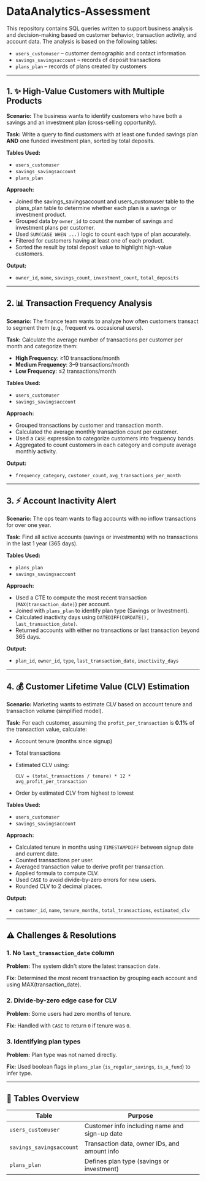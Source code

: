 # DataAnalytics-Assessment

This repository contains SQL queries written to support business analysis and decision-making based on customer behavior, transaction activity, and account data. The analysis is based on the following tables:

* `users_customuser` – customer demographic and contact information
* `savings_savingsaccount` – records of deposit transactions
* `plans_plan` – records of plans created by customers

---

## 1. ✨ High-Value Customers with Multiple Products

**Scenario:** The business wants to identify customers who have both a savings and an investment plan (cross-selling opportunity).

**Task:** Write a query to find customers with at least one funded savings plan **AND** one funded investment plan, sorted by total deposits.

**Tables Used:**

* `users_customuser`
* `savings_savingsaccount`
* `plans_plan`

**Approach:**

* Joined the savings_savingsaccount and users_customuser table to the plans_plan table to determine whether each plan is a savings or investment product.
* Grouped data by `owner_id` to count the number of savings and investment plans per customer.
* Used `SUM(CASE WHEN ...)` logic to count each type of plan accurately.
* Filtered for customers having at least one of each product.
* Sorted the result by total deposit value to highlight high-value customers.

**Output:**

* `owner_id`, `name`, `savings_count`, `investment_count`, `total_deposits`

---

## 2. 📊 Transaction Frequency Analysis

**Scenario:** The finance team wants to analyze how often customers transact to segment them (e.g., frequent vs. occasional users).

**Task:** Calculate the average number of transactions per customer per month and categorize them:

* **High Frequency**: ≥10 transactions/month
* **Medium Frequency**: 3–9 transactions/month
* **Low Frequency**: ≤2 transactions/month

**Tables Used:**

* `users_customuser`
* `savings_savingsaccount`

**Approach:**

* Grouped transactions by customer and transaction month.
* Calculated the average monthly transaction count per customer.
* Used a `CASE` expression to categorize customers into frequency bands.
* Aggregated to count customers in each category and compute average monthly activity.

**Output:**

* `frequency_category`, `customer_count`, `avg_transactions_per_month`

---

## 3. ⚡️ Account Inactivity Alert

**Scenario:** The ops team wants to flag accounts with no inflow transactions for over one year.

**Task:** Find all active accounts (savings or investments) with no transactions in the last 1 year (365 days).

**Tables Used:**

* `plans_plan`
* `savings_savingsaccount`

**Approach:**

* Used a CTE to compute the most recent transaction (`MAX(transaction_date)`) per account.
* Joined with `plans_plan` to identify plan type (Savings or Investment).
* Calculated inactivity days using `DATEDIFF(CURDATE(), last_transaction_date)`.
* Returned accounts with either no transactions or last transaction beyond 365 days.

**Output:**

* `plan_id`, `owner_id`, `type`, `last_transaction_date`, `inactivity_days`

---

## 4. 💰 Customer Lifetime Value (CLV) Estimation

**Scenario:** Marketing wants to estimate CLV based on account tenure and transaction volume (simplified model).

**Task:** For each customer, assuming the `profit_per_transaction` is **0.1%** of the transaction value, calculate:

* Account tenure (months since signup)
* Total transactions
* Estimated CLV using:

  ```
  CLV = (total_transactions / tenure) * 12 * avg_profit_per_transaction
  ```
* Order by estimated CLV from highest to lowest

**Tables Used:**

* `users_customuser`
* `savings_savingsaccount`

**Approach:**

* Calculated tenure in months using `TIMESTAMPDIFF` between signup date and current date.
* Counted transactions per user.
* Averaged transaction value to derive profit per transaction.
* Applied formula to compute CLV.
* Used `CASE` to avoid divide-by-zero errors for new users.
* Rounded CLV to 2 decimal places.

**Output:**

* `customer_id`, `name`, `tenure_months`, `total_transactions`, `estimated_clv`

---

## ⚠️ Challenges & Resolutions

### 1. No `last_transaction_date` column

**Problem:** The system didn't store the latest transaction date.

**Fix:** Determined the most recent transaction by grouping each account and using MAX(transaction_date).

### 2. Divide-by-zero edge case for CLV

**Problem:** Some users had zero months of tenure.

**Fix:** Handled with `CASE` to return `0` if tenure was `0`.

### 3. Identifying plan types

**Problem:** Plan type was not named directly.

**Fix:** Used boolean flags in `plans_plan` (`is_regular_savings`, `is_a_fund`) to infer type.

---

## 📁 Tables Overview

| Table                    | Purpose                                                     |
| ------------------------ | ----------------------------------------------------------- |
| `users_customuser`       | Customer info including name and sign-up date               |
| `savings_savingsaccount` | Transaction data, owner IDs, and amount info                |
| `plans_plan`             | Defines plan type (savings or investment)                   |
